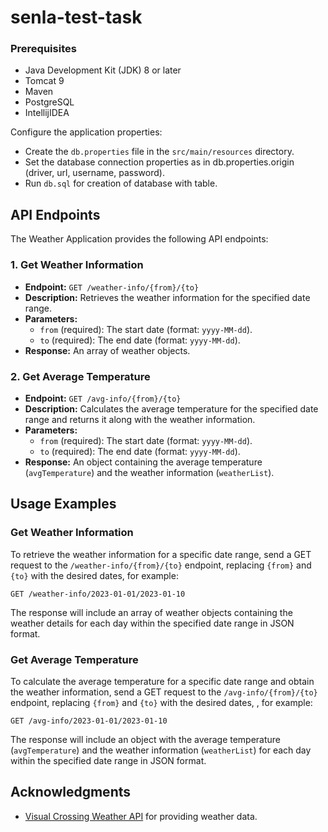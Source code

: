 # senla-test-task

### Prerequisites

- Java Development Kit (JDK) 8 or later
- Tomcat 9
- Maven
- PostgreSQL
- IntellijIDEA

Configure the application properties:
   - Create the `db.properties` file in the `src/main/resources` directory.
   - Set the database connection properties as in db.properties.origin (driver, url, username, password).
   - Run `db.sql` for creation of database with table.

## API Endpoints

The Weather Application provides the following API endpoints:

### 1. Get Weather Information

- **Endpoint:** `GET /weather-info/{from}/{to}`
- **Description:** Retrieves the weather information for the specified date range.
- **Parameters:**
  - `from` (required): The start date (format: `yyyy-MM-dd`).
  - `to` (required): The end date (format: `yyyy-MM-dd`).
- **Response:** An array of weather objects.

### 2. Get Average Temperature

- **Endpoint:** `GET /avg-info/{from}/{to}`
- **Description:** Calculates the average temperature for the specified date range and returns it along with the weather information.
- **Parameters:**
  - `from` (required): The start date (format: `yyyy-MM-dd`).
  - `to` (required): The end date (format: `yyyy-MM-dd`).
- **Response:** An object containing the average temperature (`avgTemperature`) and the weather information (`weatherList`).

## Usage Examples

### Get Weather Information

To retrieve the weather information for a specific date range, send a GET request to the `/weather-info/{from}/{to}` endpoint, replacing `{from}` and `{to}` with the desired dates, for example:

```
GET /weather-info/2023-01-01/2023-01-10
```

The response will include an array of weather objects containing the weather details for each day within the specified date range in JSON format.

### Get Average Temperature

To calculate the average temperature for a specific date range and obtain the weather information, send a GET request to the `/avg-info/{from}/{to}` endpoint, replacing `{from}` and `{to}` with the desired dates, , for example:

```
GET /avg-info/2023-01-01/2023-01-10
```

The response will include an object with the average temperature (`avgTemperature`) and the weather information (`weatherList`) for each day within the specified date range in JSON format.

## Acknowledgments

- [Visual Crossing Weather API](https://rapidapi.com/visual-crossing-corporation-visual-crossing-corporation-default/api/visual-crossing-weather) for providing weather data.
